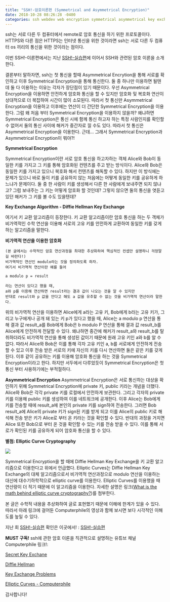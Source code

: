 ```yaml
---
title: "SSH!-암호이론편 (Symmetrical and Asymmetrical Encryption)"
date: 2018-10-28 08:26:28 -0400
categories: ssh webdev web encryption symmetrical asymmetrical key exchange algorithm diffie hellman elliptic curve cryptography
---
```

ssh는 서로 다른 두 컴퓨터에서 remote로 암호 통신을 하기 위한 프로토콜이다. HTTPS와 다른 점은 HTTPS는 인터넷 통신을 위한 것이라면 ssh는 서로 다른 두 컴퓨터 os 끼리의 통신을 위한 것이라는 점이다.


이번 SSH!-이론편에서는 지난 [SSH!-실습편][SSH!-실습편]에 이어서 SSH와 관련된 암호 이론을 소개한다.


결론부터 말하자면, ssh는 첫 통신을 할때 Asymmetrical Encrytion을 통해 서로를 확인하고 이후 Symmetrical Encryption을 통해 통신한다. 둘 중 하나만 이용하면 될텐데 둘 다 이용하는 이유는 각자가 장단점이 있기 때문이다. 
우선 Asymmetrical Encryption을 이용하면 안전하게 암호화 통신을 할 수 있지만 암호화 및 복호화 연산이 상대적으로 더 복잡하여 시간이 많이 소모된다. 따라서 첫 통신만 Asymmetrical Encryption을 이용하고 이후에는 연산이 더 간단한 Symmetrical Encryption을 이용한다.
그럼 왜 처음 부터 Symmetrical Encryption을 이용하지 않을까? 왜냐하면 Symmetrical Encryption은 통신 시에 함께 통신 하고자 하는 특정 사람인지를 확인할 수 없어서 둘의 통신 사이에 해커가 중간자로 낄 수도 있다. 따라서 첫 통신은 Asymmetrical Encryption을 이용한다.
근데... 그래서 Symmetrical Encryption과 Asymmetrical Encryption이 뭐야?!


<b>Symmetrical Encryption</b>

Symmetrical Encryption이란 서로 암호 통신을 하고자하는 객체 Alice와 Bob이 동일한 키를 가지고 그 키를 통해 암호화된 컨텐츠를 주고 받는 방식이다. Alice와 Bob은 동일한 키를 가지고 있으니 복호화 해서 컨텐츠를 해독할 수 있다. 하지만 이 방식에는 문제가 있으니 바로 둘이 키를 공유하지 않는 처음에는 어떻게 동일한 키를 공유하게 하느냐가 문제이다. 둘 중 한 사람이 키를 생성해서 다른 한 사람에게 보내주면 되지 않냐고? 그럼 보내주는 그 키는 어떻게 암호화 할 것인데? 그렇지 않으면 둘의 통신을 엿듣고 있던 해커가 그 키를 볼 수도 있을텐데?


<b>Key Exchange Algorithm - Diffie Hellman Key Exchange</b>

여기서 키 교환 알고리즘이 등장한다. 키 교환 알고리즘이란 암호 통신을 하는 두 객체가 비가역적인 수학 연산을 이용해 서로의 고유 키를 안전하게 교환하여 동일한 키를 갖게 하는 알고리즘을 말한다. 

<b>   비가역적 연산을 이용한 암호화</b>
    
    (본 글에서는 수학적인 암호 연산과정을 최대한 추상화하여 핵심적인 컨셉만 설명하니 걱정말길 바란다!)
    비가역적인 연산인 modulo라는 것을 정의하도록 하자. 
    여기서 비가역적 연산이란 예를 들어 
    
    a modulo p = result
    
    라는 연산이 있다고 했을 때, 
    a와 p를 이용해 연산하면 result라는 결과 값이 나오는 것을 알 수 있지만
    반대로 result와 p 값을 안다고 해도 a 값을 유추할 수 없는 것을 비가역적 연산이라 말한다.

위의 비가역적 연산을 이용하면 Alice에게 a라는 고유 키, Bob에게 b라는 고유 키가, 그리고 누구에게나 공개 돼 있는 키 p가 있다고 했을 때,
Alice는 a modulo p 연산을 통해 결과 값 result_a를 Bob에게
Bob은 b modulo P 연산을 통해 결과 값 result_b를 Alice에게 안전하게 전달할 수 있다.
왜냐하면 중간에 해커가 result_a와 result_b를 탈취하더라도 비가역적 연산을 통해 생성된 값이기 때문에 원래 고유 키인 a와 b를 알 수 없다.
따라서 Alice와 Bob은 이를 통해 각자 고유 키인 a, b를 서로에게 안전하게 전송할 수 있고 이후 전송 받은 서로의 키에 자신의 키를 다시 연산하면 둘은 같은 키를 갖게된다.
이후 같이 공유하는 키를 이용해 암호화 통신을 하는 것을 Symmetrical Encryption이라고 한다.
하지만 서두에서 다루었듯이 Symmetrical Encryption은 첫 통신 부터 사용하기에는 부적절하다.


<b>Asymmetrical Encryption</b>
Asymmetrical Encryption은 서로 통신하는 대상을 확인하기 위해 Symmetrical Encryption에 private 키, public 키라는 개념을 더했다.
Alice와 Bob은 각각 private 키를 로컬에서 안전하게 보관한다. 그리고 각자의 private 키를 이용해 public 키를 생성하여 이를 네트워크에 공개한다.
이후 Alice는 Bob에게 키를 전송할 때에 result_a에 본인의 private 키를 sign하여 전송한다. 그러면 Bob result_a에 Alice의 private 키가 sign된 키를 받게 되고 이를 Alice의 public 키로 해석해 전송 받은 키가 Alice로 부터 온 키라는 것을 확인할 수 있다.
반대의 과정을 거치면 Alice 또한 Bob으로 부터 온 것을 확인할 수 있는 키를 전송 받을 수 있다.
이를 통해 서로가 확인된 키를 공유하게 되어 암호화 통신을 할 수 있다.


<b>별첨: Elliptic Curve Cryptography</b>

<img src = 'https://upload.wikimedia.org/wikipedia/commons/thumb/7/7e/Elliptic_curve_on_Z61.svg/275px-Elliptic_curve_on_Z61.svg.png'/>

Symmetrical Encryption을 할 때에 Diffie Hellman Key Exchange을 키 교환 알고리즘으로 이용한다고 위에서 언급했다. Elliptic Curves는 Diffie Hellman Key Exchange의 대체 알고리즘으로서 비가역적 연산과정으로 modulo 연산을 이용하는 대신에 대수기하학적으로 elliptic curve를 이용한다. Elliptic Curves를 이용했을 때 연산량이 더 적기 때문에 이 알고리즘을 이용한다. 자세한 설명은 링크([What is the math behind elliptic curve cryptography?][What is the math behind elliptic curve cryptography?])를 첨부한다.


본 글은 수학적 내용을 추상화하여 글로 표현했기 때문에 이해에 한계가 있을 수 있다. 따라서 아래 링크에 걸어둔 Computerphile의 영상과 함께 보시면 보다 시각적인 이해도를 높일 수 있다.



지난 회 [SSH!-실습편] 확인은 이곳에서! : [SSH!-실습편]

<b>MUST 구독!</b> ssh에 관한 암호 이론을 직관적으로 설명하는 유튜브 채널 Computerphile 링크!:

<a href='https://www.youtube.com/watch?v=NmM9HA2MQGI'>Secret Key Exchane<a>

<a href='https://www.youtube.com/watch?v=Yjrfm_oRO0w'>Diffie Hellman<a>

<a href='https://www.youtube.com/watch?v=vsXMMT2CqqE&t='>Key Exchange Problems<a>

<a href='https://www.youtube.com/watch?v=NF1pwjL9-DE'>Elliptic Curves - Computerphile<a>


[SSH!-실습편]: https://github.com/dgsung/dgsung.github.io/blob/master/_posts/2018-10-28-third-post.md
[What is the math behind elliptic curve cryptography?]: https://hackernoon.com/what-is-the-math-behind-elliptic-curve-cryptography-f61b25253da3



감사합니다!
